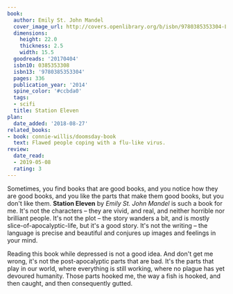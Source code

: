 ```yaml
---
book:
  author: Emily St. John Mandel
  cover_image_url: http://covers.openlibrary.org/b/isbn/9780385353304-L.jpg
  dimensions:
    height: 22.0
    thickness: 2.5
    width: 15.5
  goodreads: '20170404'
  isbn10: 0385353308
  isbn13: '9780385353304'
  pages: 336
  publication_year: '2014'
  spine_color: '#ccbda0'
  tags:
  - scifi
  title: Station Eleven
plan:
  date_added: '2018-08-27'
related_books:
- book: connie-willis/doomsday-book
  text: Flawed people coping with a flu-like virus.
review:
  date_read:
  - 2019-05-08
  rating: 3
---
```


Sometimes, you find books that are good books, and you notice how they are good books, and you like the parts that make
them good books, but you don't like them. **Station Eleven** by *Emily St. John Mandel* is such a book for me. It's not
the characters – they are vivid, and real, and neither horrible nor brilliant people. It's not the plot – the story
wanders a bit, and is mostly slice-of-apocalyptic-life, but it's a good story. It's not the writing – the language is
precise and beautiful and conjures up images and feelings in your mind.

Reading this book while depressed is not a good idea. And don't get me wrong, it's not the post-apocalyptic parts that
are bad. It's the parts that play in our world, where everything is still working, where no plague has yet devoured
humanity. Those parts hooked me, the way a fish is hooked, and then caught, and then consequently gutted.
